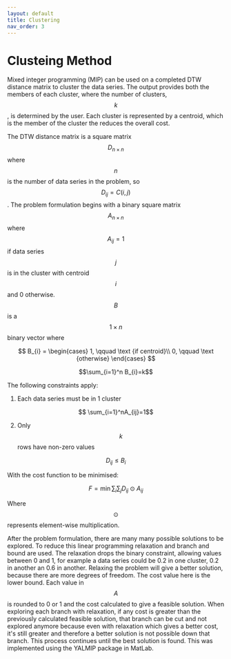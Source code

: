 ```yaml
---
layout: default
title: Clustering
nav_order: 3
---
```



# Clusteing Method

Mixed integer programming (MIP) can be used on a completed DTW distance matrix to cluster the data series. The output provides both the members of each cluster, where the number of clusters, $$k$$, is determined by the user. Each cluster is represented by a centroid, which is the member of the cluster the reduces the overall cost.

The DTW distance matrix is a square matrix $$D_{n\times n}$$ where $$n$$ is the number of data series in the problem, so $$D_{ij}=C(i,j)$$. The problem formulation begins with a binary square matrix $$A_{n\times n}$$ where $$A_{ij}=1$$ if data series $$j$$ is in the cluster with centroid $$i$$ and 0 otherwise. $$B$$ is a $$1\times n$$ binary vector where

$$
B_{i} = \begin{cases}
    1, \qquad \text {if centroid}\\
    0, \qquad \text {otherwise}
    \end{cases}
$$

$$\sum_{i=1}^n B_{i}=k$$

The following constraints apply:
1. Each data series must be in 1 cluster 

$$ \sum_{i=1}^nA_{ij}=1$$

2. Only $$k$$ rows have non-zero values

$$ D_{ij} \le B_i $$

With the cost function to be minimised:

$$ F=\min \sum_{i} \sum_{j} D_{ij} \odot A_{ij}$$

Where $$\odot$$ represents element-wise multiplication.

After the problem formulation, there are many many possible solutions to be explored. To reduce this linear programming relaxation and branch and bound are used. The relaxation drops the binary constraint, allowing values between 0 and 1, for example a data series could be 0.2 in one cluster, 0.2 in another an 0.6 in another. Relaxing the problem will give a better solution, because there are more degrees of freedom. The cost value here is the lower bound. Each value in $$A$$ is rounded to 0 or 1 and the cost calculated to give a feasible solution. When exploring each branch with relaxation, if any cost is greater than the previously calculated feasible solution, that branch can be cut and not explored anymore because even with relaxation which gives a better cost, it's still greater and therefore a better solution is not possible down that branch. This process continues until the best solution is found. This was implemented using the YALMIP package in MatLab.